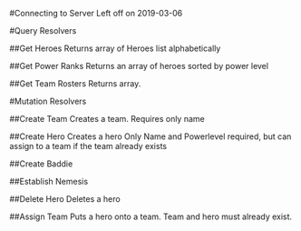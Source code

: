 #Connecting to Server
Left off on 2019-03-06

#Query Resolvers

##Get Heroes
Returns array of Heroes list alphabetically

##Get Power Ranks
Returns an array of heroes sorted by power level

##Get Team Rosters
Returns array.

#Mutation Resolvers

##Create Team
Creates a team. Requires only name

##Create Hero
Creates a hero
Only Name and Powerlevel required, but can assign to a team if the team already exists

##Create Baddie

##Establish Nemesis

##Delete Hero
Deletes a hero

##Assign Team
Puts a hero onto a team. Team and hero must already exist.